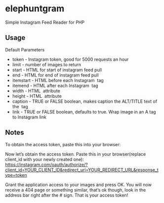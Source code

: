 elephuntgram
============

Simple Instagram Feed Reader for PHP


Usage
-----

Default Parameters

  * token - Instagram token, good for 5000 requests an hour   
  * limit - number of images to return
  * start - HTML for start of instagram feed pull
  * end - HTML for end of instagram feed pull
  * itemstart - HTML before each Instagram <img> tag
  * itemend - HTML after each Instagram <img> tag
  * width - HTML <img width> attribute
  * height - HTML <img height> attribute
  * caption - TRUE or FALSE boolean, makes caption the ALT/TITLE text of the <img> tag
  * link - TRUE or FALSE boolean, defaults to true. Wrap image in an A tag to Instagram link


Notes
-----
To obtain the access token, paste this into your browser:

Now let’s obtain the access token. 
Paste this in your browser(replace client_id with your newly created one):
https://instagram.com/oauth/authorize/?client_id=YOUR_CLIENT_ID&redirect_uri=YOUR_REDIRECT_URL&response_type=token

Grant the application access to your images and press OK. 
You will now receive a 404 page or something similar, that’s ok though, look in the address bar right after the # sign.
That is your access token!
